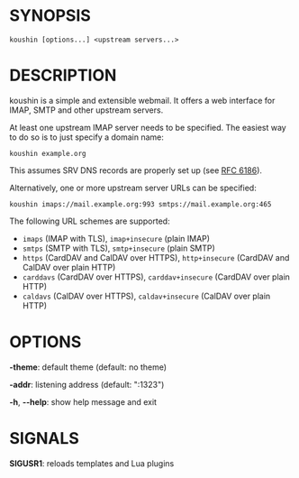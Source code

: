 # SYNOPSIS

    koushin [options...] <upstream servers...>

# DESCRIPTION

koushin is a simple and extensible webmail. It offers a web interface for IMAP,
SMTP and other upstream servers.

At least one upstream IMAP server needs to be specified. The easiest way to do
so is to just specify a domain name:

    koushin example.org

This assumes SRV DNS records are properly set up (see [RFC 6186]).

Alternatively, one or more upstream server URLs can be specified:

    koushin imaps://mail.example.org:993 smtps://mail.example.org:465

The following URL schemes are supported:

* `imaps` (IMAP with TLS), `imap+insecure` (plain IMAP)
* `smtps` (SMTP with TLS), `smtp+insecure` (plain SMTP)
* `https` (CardDAV and CalDAV over HTTPS), `http+insecure` (CardDAV and CalDAV
  over plain HTTP)
* `carddavs` (CardDAV over HTTPS), `carddav+insecure` (CardDAV over plain HTTP)
* `caldavs` (CalDAV over HTTPS), `caldav+insecure` (CalDAV over plain HTTP)

# OPTIONS

**-theme**: default theme (default: no theme)

**-addr**: listening address (default: ":1323")

**-h**, **--help**: show help message and exit

# SIGNALS

**SIGUSR1**: reloads templates and Lua plugins

[RFC 6186]: https://tools.ietf.org/html/rfc6186
